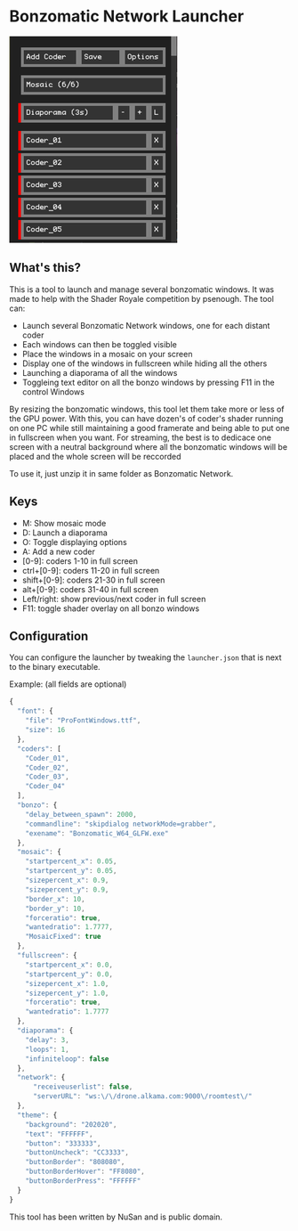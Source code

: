 # Bonzomatic Network Launcher
![Screenshot](BonzoControl.png)

## What's this?
This is a tool to launch and manage several bonzomatic windows.
It was made to help with the Shader Royale competition by psenough.
The tool can:
- Launch several Bonzomatic Network windows, one for each distant coder
- Each windows can then be toggled visible
- Place the windows in a mosaic on your screen
- Display one of the windows in fullscreen while hiding all the others
- Launching a diaporama of all the windows
- Toggleing text editor on all the bonzo windows by pressing F11 in the control Windows

By resizing the bonzomatic windows, this tool let them take more or less of the GPU power. With this, you can have dozen's of coder's shader running on one PC while still maintaining a good framerate and being able to put one in fullscreen when you want.
For streaming, the best is to dedicace one screen with a neutral background where all the bonzomatic windows will be placed and the whole screen will be reccorded

To use it, just unzip it in same folder as Bonzomatic Network.

## Keys
- M: Show mosaic mode
- D: Launch a diaporama
- O: Toggle displaying options
- A: Add a new coder
- [0-9]: coders 1-10 in full screen
- ctrl+[0-9]: coders 11-20 in full screen
- shift+[0-9]: coders 21-30 in full screen
- alt+[0-9]: coders 31-40 in full screen
- Left/right: show previous/next coder in full screen
- F11: toggle shader overlay on all bonzo windows

## Configuration
You can configure the launcher by tweaking the `launcher.json` that is next to the binary executable.

Example: (all fields are optional)
``` javascript
{
  "font": {
    "file": "ProFontWindows.ttf",
    "size": 16
  },
  "coders": [
    "Coder_01",
    "Coder_02",
    "Coder_03",
    "Coder_04"
  ],
  "bonzo": {
    "delay_between_spawn": 2000,
    "commandline": "skipdialog networkMode=grabber",
    "exename": "Bonzomatic_W64_GLFW.exe"
  },
  "mosaic": {
    "startpercent_x": 0.05,
    "startpercent_y": 0.05,
    "sizepercent_x": 0.9,
    "sizepercent_y": 0.9,
    "border_x": 10,
    "border_y": 10,
    "forceratio": true,
    "wantedratio": 1.7777,
    "MosaicFixed": true
  },
  "fullscreen": {
    "startpercent_x": 0.0,
    "startpercent_y": 0.0,
    "sizepercent_x": 1.0,
    "sizepercent_y": 1.0,
    "forceratio": true,
    "wantedratio": 1.7777
  },
  "diaporama": {
    "delay": 3,
    "loops": 1,
    "infiniteloop": false
  },
  "network": {
	  "receiveuserlist": false,
	  "serverURL": "ws:\/\/drone.alkama.com:9000\/roomtest\/" 
  },
  "theme": {
    "background": "202020",
    "text": "FFFFFF",
    "button": "333333",
    "buttonUncheck": "CC3333",
    "buttonBorder": "808080",
    "buttonBorderHover": "FF8080",
    "buttonBorderPress": "FFFFFF"
  }
}
```

This tool has been written by NuSan and is public domain.
